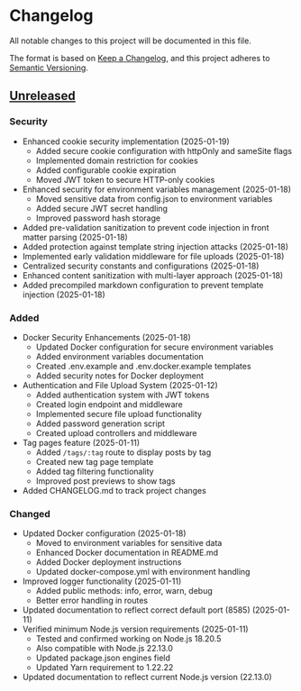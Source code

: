 # Changelog

All notable changes to this project will be documented in this file.

The format is based on [Keep a Changelog](https://keepachangelog.com/en/1.0.0/),
and this project adheres to [Semantic Versioning](https://semver.org/spec/v2.0.0.html).

## [Unreleased]

### Security
- Enhanced cookie security implementation (2025-01-19)
  - Added secure cookie configuration with httpOnly and sameSite flags
  - Implemented domain restriction for cookies
  - Added configurable cookie expiration
  - Moved JWT token to secure HTTP-only cookies
- Enhanced security for environment variables management (2025-01-18)
  - Moved sensitive data from config.json to environment variables
  - Added secure JWT secret handling
  - Improved password hash storage
- Added pre-validation sanitization to prevent code injection in front matter parsing (2025-01-18)
- Added protection against template string injection attacks (2025-01-18)
- Implemented early validation middleware for file uploads (2025-01-18)
- Centralized security constants and configurations (2025-01-18)
- Enhanced content sanitization with multi-layer approach (2025-01-18)
- Added precompiled markdown configuration to prevent template injection (2025-01-18)

### Added
- Docker Security Enhancements (2025-01-18)
  - Updated Docker configuration for secure environment variables
  - Added environment variables documentation
  - Created .env.example and .env.docker.example templates
  - Added security notes for Docker deployment
- Authentication and File Upload System (2025-01-12)
  - Added authentication system with JWT tokens
  - Created login endpoint and middleware
  - Implemented secure file upload functionality
  - Added password generation script
  - Created upload controllers and middleware
- Tag pages feature (2025-01-11)
  - Added `/tags/:tag` route to display posts by tag
  - Created new tag page template
  - Added tag filtering functionality
  - Improved post previews to show tags
- Added CHANGELOG.md to track project changes

### Changed
- Updated Docker configuration (2025-01-18)
  - Moved to environment variables for sensitive data
  - Enhanced Docker documentation in README.md
  - Added Docker deployment instructions
  - Updated docker-compose.yml with environment handling
- Improved logger functionality (2025-01-11)
  - Added public methods: info, error, warn, debug
  - Better error handling in routes
- Updated documentation to reflect correct default port (8585) (2025-01-11)
- Verified minimum Node.js version requirements (2025-01-11)
  - Tested and confirmed working on Node.js 18.20.5
  - Also compatible with Node.js 22.13.0
  - Updated package.json engines field
  - Updated Yarn requirement to 1.22.22
- Updated documentation to reflect current Node.js version (22.13.0)

[Unreleased]: https://github.com/imigueldiaz/zephyr-md/compare/main...HEAD
